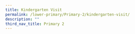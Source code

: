 ```yaml
---
title: Kindergarten Visit
permalink: /lower-primary/Primary-2/kindergarten-visit/
description: ""
third_nav_title: Primary 2
---
```

